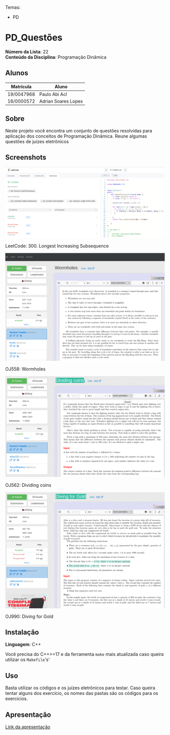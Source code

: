 Temas:
 - PD
 

# PD_Questões

**Número da Lista**: 22<br>
**Conteúdo da Disciplina**: Programação Dinâmica<br>

## Alunos
|Matrícula | Aluno |
| -- | -- |
| 19/0047968 |  Paulo Abi Acl      |
| 16/0000572 |  Adrian Soares Lopes|

## Sobre 

Neste projeto você encontra um  conjunto de questões resolvidas para aplicação dos
conceitos de Programação Dinâmica. Reune algumas questões de juízes eletrônicos

## Screenshots

![image_1](./assets/image_1.png)

LeetCode: 300. Longest Increasing Subsequence

![image_2](./assets/image_2.png)

OJ558: Wormholes

![image_3](./assets/image_3.png)

OJ562: Dividing coins 

![image_4](./assets/image_4.png)

OJ990: Diving for Gold

## Instalação 
**Linguagem**: C++<br>

Você precisa do C++>=17 e da ferramenta `make` mais atualizada caso queira utilizar os `Makefile`'s' 

## Uso 

Basta utilizar os códigos e os juízes eletrônicos para testar. Caso queira tentar alguns dos exercício, os nomes das pastas são os códigos para os exercícios.

## Apresentação

[Link da apresentação](https://raw.githubusercontent.com/projeto-de-algoritmos/PD_Dupla22_Questoes/master/General-20230206_235533-Grava%C3%A7%C3%A3o%20de%20Reuni%C3%A3o.mp4)
